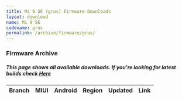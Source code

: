 ```yaml
---
title: Mi 9 SE (grus) Firmware Downloads
layout: download
name: Mi 9 SE
codename: grus
permalink: /archive/firmware/grus/
---
```



### Firmware Archive
##### This page shows all available downloads. If you're looking for latest builds check [Here](/firmware/grus/)


<div class="table-responsive-md" id="table-wrapper">
<table id="firmware" class="compact table table-striped table-hover table-sm">
    <thead class="thead-dark">
        <tr>
            <th>Branch</th>
            <th>MIUI</th>
            <th>Android</th>
            <th>Region</th>
            <th>Updated</th>
            <th>Link</th>
        </tr>
    </thead>
    <script>loadFirmwareDownloads('grus', 'full')</script>
</table>
</div>
